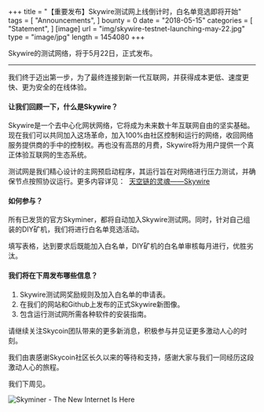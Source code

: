 +++
title = "【重要发布】Skywire测试网上线倒计时，白名单竞选即将开始"
tags = [ "Announcements", ]
bounty = 0
date = "2018-05-15"
categories = [ "Statement", ]
[image]
    url = "img/skywire-testnet-launching-may-22.jpg"
    type = "image/jpg"
    length = 1454080
+++

Skywire的测试网络，将于5月22日，正式发布。


-----------------------------------------

我们终于迈出第一步，为了最终连接到新一代互联网，并获得成本更低、速度更快、更为安全的在线体验。


#### 让我们回顾一下，什么是Skywire？

Skywire是一个去中心化网状网络，它将成为未来数十年互联网自由的坚实基础。现在我们可以共同加入这场革命，加入100%由社区控制和运行的网络，收回网络服务提供商的手中的控制权。再也没有高昂的月费，Skywire将为用户提供一个真正体验互联网的生态系统。



测试网是我们精心设计的主网预启动程序，其运行旨在对网络进行压力测试，并确保节点按照协议运行。更多内容详见： 
[天空链的灵魂——Skywire](https://medium.com/skycoin/skywire-the-new-internet-for-the-new-world-6d09a8542c50)



#### 如何参与？

所有已发货的官方Skyminer，都将自动加入Skywire测试网。同时，针对自己组装的DIY矿机，我们将进行白名单竞选活动。

填写表格，达到要求后既能加入白名单，DIY矿机的白名单审核每月进行，优胜劣汰。



#### 我们将在下周发布哪些信息？

1.  Skywire测试网奖励规则及加入白名单的申请表。
2.  在我们的网站和Github上发布的正式Skywire新图像。
3.  包含运行测试网所需各种软件的安装指南。

请继续关注Skycoin团队带来的更多新消息，积极参与并见证更多激动人心的时刻。

 

我们由衷感谢Skycoin社区长久以来的等待和支持，感谢大家与我们一同经历这段激动人心的旅程。



我们下周见。


![Skyminer - The New Internet Is Here](/img/skyminer-the-new-internet-is-here.jpg)
